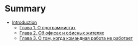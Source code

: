 # Summary

* [Introduction](README.md)
   * [Глава 1. О программистах](glava_1_o_programmistah.md)
   * [Глава 2. Об офисах и офисных жителях](glava_2_ob_ofisah_i_ofisnih_zhitelyah.md)
   * [Глава 3. О том, когда командная работа не работает](glava_3_o_tom,_kogda_komandnaya_rabota_ne_rabotaet.md)

